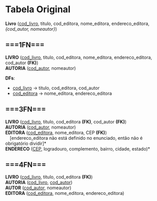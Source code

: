 # Tabela Original
**Livro** (<u>cod_livro</u>, titulo, cod_editora, nome_editora, endereco_editora, *{cod_autor, nomeautor}*)

## ===1FN===

**LIVRO** (<u>cod_livro</u>, titulo, cod_editora, nome_editora, endereco_editora, cod_autor __(FK)__)  
**AUTORIA** (<u>cod_autor</u>, nomeautor)

**DFs**:
- <u>cod_livro</u> -> titulo, cod_editora, cod_autor
- <u>cod_editora</u> -> nome_editora, endereco_editora

## ===3FN===

**LIVRO** (<u>cod_livro</u>, titulo, cod_editora __(FK)__, cod_autor __(FK)__)  
**AUTORIA** (<u>cod_autor</u>, nomeautor)  
**EDITORA** (<u>cod_editora</u>, nome_editora, CEP __(FK)__)  
&emsp;[endereco_editora não está definido no enunciado, então não é obrigatório dividir]*  
**ENDERECO** (<u>CEP</u>, logradouro, complemento, bairro, cidade, estado)*

## ===4FN===

**LIVRO** (<u>cod_livro</u>, titulo, cod_editora __(FK)__)  
**AUTORIA** (<u>cod_livro</u>, <u>cod_autor</u>)  
**AUTOR** (<u>cod_autor</u>, nomeautor)  
**EDITORA** (<u>cod_editora</u>, nome_editora, endereco_editora)